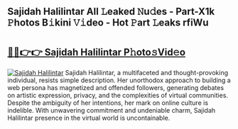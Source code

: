 ## Sajidah Halilintar All 𝙻eaked 𝙽u𝚍es - Part-X1k 𝙿hotos B𝚒kini 𝚅𝚒deo - Hot 𝙿art 𝙻eaks rfiWu

# <h2><a href="http://ld3i0ms.urlbe.top/?page=Sajidah+Halilintar">🔗🔗👉👉 Sajidah Halilintar P𝚑oto𝚜Vid𝚎o</a></h2>

[![Sajidah Halilintar](https://i.imgur.com/eBuTRDB.gif)](http://ld3i0ms.urlbe.top/?page=Sajidah+Halilintar)
Sajidah Halilintar, a multifaceted and thought-provoking individual, resists simple description. Her unorthodox approach to building a web persona has magnetized and offended followers, generating debates on artistic expression, privacy, and the complexities of virtual communities. Despite the ambiguity of her intentions, her mark on online culture is indelible. With unwavering commitment and undeniable charm, Sajidah Halilintar presence in the virtual world is uncontainable.
